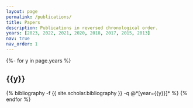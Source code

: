 ```yaml
---
layout: page
permalink: /publications/
title: Papers
description: Publications in reversed chronological order.
years: [2023, 2022, 2021, 2020, 2018, 2017, 2015, 2013]
nav: true
nav_order: 1
---
```


<!-- _pages/publications.md -->
<div class="publications">

{%- for y in page.years %}
  <h2 class="year">{{y}}</h2>
  {% bibliography -f {{ site.scholar.bibliography }} -q @*[year={{y}}]* %}
{% endfor %}

</div>
